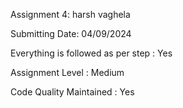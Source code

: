 Assignment 4: harsh vaghela

Submitting Date: 04/09/2024

Everything is followed as per step : Yes

Assignment Level : Medium

Code Quality Maintained : Yes
